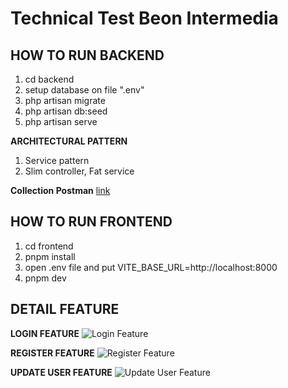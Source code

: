 # Technical Test Beon Intermedia

## HOW TO RUN BACKEND ##
1. cd backend
2. setup database on file ".env"
3. php artisan migrate
4. php artisan db:seed
5. php artisan serve

**ARCHITECTURAL PATTERN**
1. Service pattern
2. Slim controller, Fat service

**Collection Postman**
[link](https://api.postman.com/collections/7412551-6b9a9bc7-c462-462a-b8c6-747606c82c90?access_key=PMAT-01HRQAZ5JQD5R8C76910FJH8JX)


## HOW TO RUN FRONTEND ##
1. cd frontend
2. pnpm install
3. open .env file and put VITE_BASE_URL=http://localhost:8000
4. pnpm dev

## DETAIL FEATURE ##

**LOGIN FEATURE**
![Login Feature](https://github.com/arya020595/technical_test_beon_intermedia/assets/20142029/3443de6b-244a-46f4-8396-054b9b46365e)

**REGISTER FEATURE**
![Register Feature](https://github.com/arya020595/technical_test_beon_intermedia/assets/20142029/47793e04-6c4c-454c-9217-22f66bb02dcf)

**UPDATE USER FEATURE**
![Update User Feature](https://github.com/arya020595/technical_test_beon_intermedia/assets/20142029/3326ab59-cdb0-439e-a0b4-21d52263e32f)
